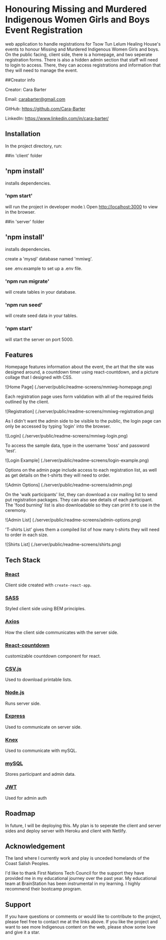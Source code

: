 # Honouring Missing and Murdered Indigenous Women Girls and Boys Event Registration

web application to handle registrations for Tsow Tun Lelum Healing House's events to honour Missing and Murdered Indigenous Women Girls and boys. On the public facing, client side, there is a homepage, and two seperate registration forms. There is also a hidden admin section that staff will need to login to access. There, they can access registrations and information that they will need to manage the event.

##Creator info

Creator: Cara Barter

Email: carabarter@gmail.com

GitHub: https://github.com/Cara-Barter

LinkedIn: https://www.linkedin.com/in/cara-barter/

## Installation

In the project directory, run:

##in 'client' folder

## 'npm install'

installs dependencies.

### 'npm start'

will run the project in developer mode.\ 
Open [http://localhost:3000](http://localhost:3000) to view in the browser. 

##in 'server' folder

## 'npm install'

installs dependencies.

create a 'mysql' database named 'mmiwg'.

see .env.example to set up a .env file.

### 'npm run migrate'

will create tables in your database.

### 'npm run seed'

will create seed data in your tables. 

### 'npm start'

will start the server on port 5000.

## Features

Homepage features information about the event, the art that the site was designed around, a countdown timer using react-countdown, and a picture collage that I designed with CSS.

![Home Page] (./server/public/readme-screens/mmiwg-homepage.png)

Each registration page uses form validation with all of the required fields outlined by the client.

![Registration] (./server/public/readme-screens/mmiwg-registration.png)

As I didn't want the admin side to be visible to the public, the login page can only be accessed by typing 'login' into the browser.

![Login] (./server/public/readme-screens/mmiwg-login.png)

To access the sample data, type in the username 'boss' and password 'test'.

![Login Example] (./server/public/readme-screens/login-example.png)

Options on the admin page include access to each registration list, as well as get details on the t-shirts they will need to order.

![Admin Options] (./server/public/readme-screens/admin.png)

On the 'walk participants' list, they can download a csv mailing list to send put registration packages. They can also see details of each participant. The 'food burning' list is also downloadable so they can print it to use in the ceremony.

![Admin List] (./server/public/readme-screens/admin-options.png)

'T-shirts List' gives them a compiled list of how many t-shirts they will need to order in each size.

![Shirts List] (./server/public/readme-screens/shirts.png)

## Tech Stack

### [React](https://reactjs.org/)
Client side created with `create-react-app`.

### [SASS](https://sass-lang.com/)
Styled client side using BEM principles.

### [Axios](https://axios-http.com/)
How the client side communicates with the server side.

### [React-countdown](https://www.npmjs.com/package/react-countdown)
customizable countdown component for react.

### [CSV.js](https://csv.js.org)
Used to download printable lists.

### [Node.js](https://nodejs.org/en/)
Runs server side.

### [Express](http://expressjs.com/)
Used to communicate on server side.

### [Knex](http://knexjs.org//)
Used to communicate with mySQL.

### [mySQL](https://www.mysql.com/)
Stores participant and admin data.

### [JWT](https://jwt.io/)
Used for admin auth

## Roadmap

In future, I will be deploying this. My plan is to seperate the client and server sides and deploy server with Heroku and client with Netlify.

## Acknowledgement

The land where I currently work and play is unceded homelands of the Coast Salish Peoples. 

I'd like to thank First Nations Tech Council for the support they have provided me in my educational journey over the past year.  My educational team at BrainStation has been instrumental in my learning. I highly recommend their bootcamp program.

## Support

If you have questions or comments or would like to contribute to the project, please feel free to contact me at the links above. If you like the project and want to see more Indigenous content on the web, please show some love and give it a star.
